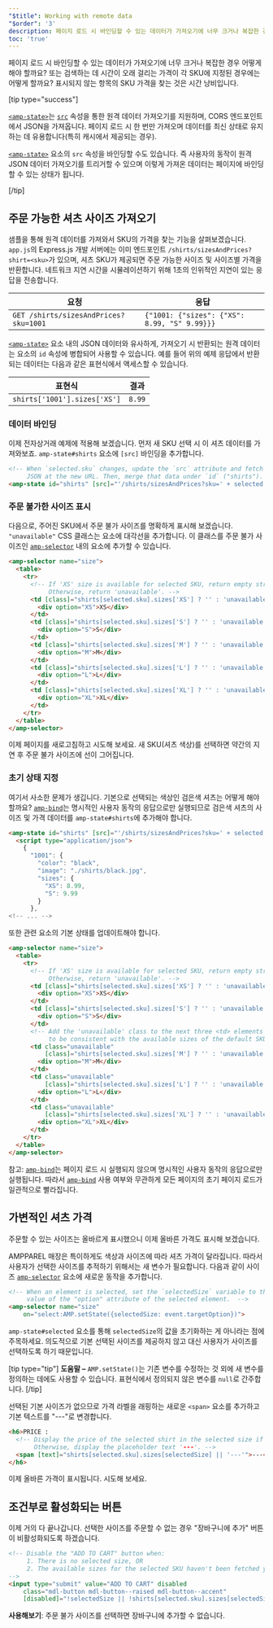 ```yaml
---
"$title": Working with remote data
"$order": '3'
description: 페이지 로드 시 바인딩할 수 있는 데이터가 가져오기에 너무 크거나 복잡한 경우 어떻게 해야 할까요? 또는 검색하는 데 시간이 오래 걸리는 가격이 각 SKU에 지정된 경우에는...
toc: 'true'
---
```


페이지 로드 시 바인딩할 수 있는 데이터가 가져오기에 너무 크거나 복잡한 경우 어떻게 해야 할까요? 또는 검색하는 데 시간이 오래 걸리는 가격이 각 SKU에 지정된 경우에는 어떻게 할까요? 표시되지 않는 항목의 SKU 가격을 찾는 것은 시간 낭비입니다.

[tip type="success"]

[`<amp-state>`](../../../../documentation/components/reference/amp-bind.md#state)는 [`src`](../../../../documentation/components/reference/amp-bind.md) 속성을 통한 원격 데이터 가져오기를 지원하며, CORS 엔드포인트에서 JSON을 가져옵니다. 페이지 로드 시 한 번만 가져오며 데이터를 최신 상태로 유지하는 데 유용합니다(특히 캐시에서 제공되는 경우).

[`<amp-state>`](../../../../documentation/components/reference/amp-bind.md#state) 요소의 `src` 속성을 바인딩할 수도 있습니다. 즉 사용자의 동작이 원격 JSON 데이터 가져오기를 트리거할 수 있으며 이렇게 가져온 데이터는 페이지에 바인딩할 수 있는 상태가 됩니다.

[/tip]

## 주문 가능한 셔츠 사이즈 가져오기

샘플을 통해 원격 데이터를 가져와서 SKU의 가격을 찾는 기능을 살펴보겠습니다. `app.js`의 Express.js 개발 서버에는 이미 엔드포인트 `/shirts/sizesAndPrices?shirt=<sku>`가 있으며, 셔츠 SKU가 제공되면 주문 가능한 사이즈 및 사이즈별 가격을 반환합니다. 네트워크 지연 시간을 시뮬레이션하기 위해 1초의 인위적인 지연이 있는 응답을 전송합니다.

요청 | 응답
--- | ---
`GET /shirts/sizesAndPrices?sku=1001` | `{"1001: {"sizes": {"XS": 8.99, "S" 9.99}}}`

[`<amp-state>`](../../../../documentation/components/reference/amp-bind.md#state) 요소 내의 JSON 데이터와 유사하게, 가져오기 시 반환되는 원격 데이터는 요소의 `id` 속성에 병합되어 사용할 수 있습니다. 예를 들어 위의 예제 응답에서 반환되는 데이터는 다음과 같은 표현식에서 액세스할 수 있습니다.

표현식 | 결과
--- | ---
`shirts['1001'].sizes['XS']` | `8.99`

### 데이터 바인딩

이제 전자상거래 예제에 적용해 보겠습니다. 먼저 새 SKU 선택 시 이 셔츠 데이터를 가져와보죠. `amp-state#shirts` 요소에 `[src]` 바인딩을 추가합니다.

```html
<!-- When `selected.sku` changes, update the `src` attribute and fetch
     JSON at the new URL. Then, merge that data under `id` ("shirts"). -->
<amp-state id="shirts" [src]="'/shirts/sizesAndPrices?sku=' + selected.sku">
```

### 주문 불가한 사이즈 표시

다음으로, 주어진 SKU에서 주문 불가 사이즈를 명확하게 표시해 보겠습니다. `"unavailable"` CSS 클래스는 요소에 대각선을 추가합니다. 이 클래스를 주문 불가 사이즈인 [`amp-selector`](../../../../documentation/components/reference/amp-selector.md) 내의 요소에 추가할 수 있습니다.

```html
<amp-selector name="size">
  <table>
    <tr>
      <!-- If 'XS' size is available for selected SKU, return empty string.
           Otherwise, return 'unavailable'. -->
      <td [class]="shirts[selected.sku].sizes['XS'] ? '' : 'unavailable'">
        <div option="XS">XS</div>
      </td>
      <td [class]="shirts[selected.sku].sizes['S'] ? '' : 'unavailable'">
        <div option="S">S</div>
      </td>
      <td [class]="shirts[selected.sku].sizes['M'] ? '' : 'unavailable'">
        <div option="M">M</div>
      </td>
      <td [class]="shirts[selected.sku].sizes['L'] ? '' : 'unavailable'">
        <div option="L">L</div>
      </td>
      <td [class]="shirts[selected.sku].sizes['XL'] ? '' : 'unavailable'">
        <div option="XL">XL</div>
      </td>
    </tr>
  </table>
</amp-selector>
```

이제 페이지를 새로고침하고 시도해 보세요. 새 SKU(셔츠 색상)를 선택하면 약간의 지연 후 주문 불가 사이즈에 선이 그어집니다.

### 초기 상태 지정

여기서 사소한 문제가 생깁니다. 기본으로 선택되는 색상인 검은색 셔츠는 어떻게 해야 할까요?  [`amp-bind`](../../../../documentation/components/reference/amp-bind.md)는 명시적인 사용자 동작의 응답으로만 실행되므로 검은색 셔츠의 사이즈 및 가격 데이터를 `amp-state#shirts`에 추가해야 합니다.

```html
<amp-state id="shirts" [src]="'/shirts/sizesAndPrices?sku=' + selected.sku">
  <script type="application/json">
    {
      "1001": {
        "color": "black",
        "image": "./shirts/black.jpg",
        "sizes": {
          "XS": 8.99,
          "S": 9.99
        }
      },
<!-- ... -->
```

또한 관련 요소의 기본 상태를 업데이트해야 합니다.

```html
<amp-selector name="size">
  <table>
    <tr>
      <!-- If 'XS' size is available for selected SKU, return empty string.
           Otherwise, return 'unavailable'. -->
      <td [class]="shirts[selected.sku].sizes['XS'] ? '' : 'unavailable'">
        <div option="XS">XS</div>
      </td>
      <td [class]="shirts[selected.sku].sizes['S'] ? '' : 'unavailable'">
        <div option="S">S</div>
      </td>
      <!-- Add the 'unavailable' class to the next three <td> elements
           to be consistent with the available sizes of the default SKU. -->
      <td class="unavailable"
          [class]="shirts[selected.sku].sizes['M'] ? '' : 'unavailable'">
        <div option="M">M</div>
      </td>
      <td class="unavailable"
          [class]="shirts[selected.sku].sizes['L'] ? '' : 'unavailable'">
        <div option="L">L</div>
      </td>
      <td class="unavailable"
          [class]="shirts[selected.sku].sizes['XL'] ? '' : 'unavailable'">
        <div option="XL">XL</div>
      </td>
    </tr>
  </table>
</amp-selector>
```

참고: [`amp-bind`](../../../../documentation/components/reference/amp-bind.md)는 페이지 로드 시 실행되지 않으며 명시적인 사용자 동작의 응답으로만 실행됩니다. 따라서 [`amp-bind`](../../../../documentation/components/reference/amp-bind.md) 사용 여부와 무관하게 모든 페이지의 초기 페이지 로드가 일관적으로 빨라집니다.

## 가변적인 셔츠 가격

주문할 수 있는 사이즈는 올바르게 표시했으니 이제 올바른 가격도 표시해 보겠습니다.

AMPPAREL 매장은 특이하게도 색상과 사이즈에 따라 셔츠 가격이 달라집니다. 따라서 사용자가 선택한 사이즈를 추적하기 위해서는 새 변수가 필요합니다. 다음과 같이 사이즈 [`amp-selector`](../../../../documentation/components/reference/amp-selector.md) 요소에 새로운 동작을 추가합니다.

```html
<!-- When an element is selected, set the `selectedSize` variable to the
     value of the "option" attribute of the selected element.  -->
<amp-selector name="size"
    on="select:AMP.setState({selectedSize: event.targetOption})">
```

`amp-state#selected` 요소를 통해 `selectedSize`의 값을 초기화하는 게 아니라는 점에 주목하세요. 의도적으로 기본 선택된 사이즈를 제공하지 않고 대신 사용자가 사이즈를 선택하도록 하기 때문입니다.

[tip type="tip"] <strong>도움말 –</strong> `AMP.setState()`는 기존 변수를 수정하는 것 외에 새 변수를 정의하는 데에도 사용할 수 있습니다. 표현식에서 정의되지 않은 변수를 `null`로 간주합니다. [/tip]

선택된 기본 사이즈가 없으므로 가격 라벨을 래핑하는 새로운 `<span>` 요소를 추가하고 기본 텍스트를 "---"로 변경합니다.

```html
<h6>PRICE :
  <!-- Display the price of the selected shirt in the selected size if available.
       Otherwise, display the placeholder text '---'. -->
  <span [text]="shirts[selected.sku].sizes[selectedSize] || '---'">---</span>
</h6>
```

이제 올바른 가격이 표시됩니다. 시도해 보세요.

## 조건부로 활성화되는 버튼

이제 거의 다 끝나갑니다. 선택한 사이즈를 주문할 수 없는 경우 "장바구니에 추가" 버튼이 비활성화되도록 하겠습니다.

```html
<!-- Disable the "ADD TO CART" button when:
     1. There is no selected size, OR
     2. The available sizes for the selected SKU haven't been fetched yet
-->
<input type="submit" value="ADD TO CART" disabled
    class="mdl-button mdl-button--raised mdl-button--accent"
    [disabled]="!selectedSize || !shirts[selected.sku].sizes[selectedSize]">
```

**사용해보기**: 주문 불가 사이즈를 선택하면 장바구니에 추가할 수 없습니다.
